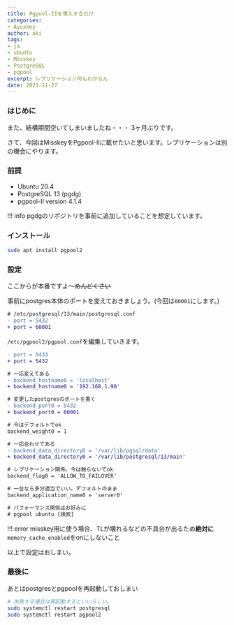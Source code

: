 ```yaml
---
title: Pgpool-IIを導入するだけ
categories:
- Ayuskey
author: aki
tags:
- ja
- ubuntu
- Misskey
- PostgreSQL
- pgpool
excerpt: レプリケーション何もわからん
date: 2021-11-27
---
```


### はじめに

また、結構期間空いてしまいましたね・・・
3ヶ月ぶりです。

さて、今回はMisskeyをPgpool-IIに載せたいと思います。レプリケーションは別の機会にやります。

### 前提

- Ubuntu 20.4
- PostgreSQL 13 (pgdg)
- pgpool-II version 4.1.4

!!! info
    pgdgのリポジトリを事前に追加していることを想定しています。


### インストール

```bash
sudo apt install pgpool2
```

### 設定

ここからが本番ですよ〜~~めんどくさい~~

事前にpostgres本体のポートを変えておきましょう。(今回は`60001`にします。)

```diff
# /etc/postgresql/13/main/postgresql.conf
- port = 5432
+ port = 60001
```

`/etc/pgpool2/pgpool.conf`を編集していきます。

```diff
- port = 5433
+ port = 5432

# 一応変えてある
- backend_hostname0 = 'localhost'
+ backend_hostname0 = '192.168.1.90'

# 変更したpostgresのポートを書く
- backend_port0 = 5432
+ backend_port0 = 60001

# 今はデフォルトでok
backend_weight0 = 1

# 一応合わせてある
- backend_data_directory0 = '/var/lib/pgsql/data'
+ backend_data_directory0 = '/var/lib/postgresql/13/main'

# レプリケーション関係。今は触らないでok
backend_flag0 = 'ALLOW_TO_FAILOVER'

# 一台なら多分適当でいい。デフォルトのまま
backend_application_name0 = 'server0'

# パフォーマンス関係はお好みに
# pgpool ubuntu [検索]
```

!!! error
    misskey用に使う場合、TLが壊れるなどの不具合が出るため**絶対に**`memory_cache_enabled`をonにしないこと

以上で設定はおしまい。

### 最後に

あとはpostgresとpgpoolを再起動しておしまい

```bash
# 失敗する場合は再起動するといいらしい。
sudo systemctl restart postgresql
sudo systemctl restart pgpool2
```